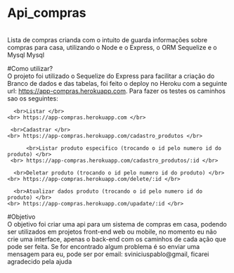 # Api_compras
 <br>Lista de compras crianda com o intuito de guarda informações sobre compras para casa, utilizando o Node e o Express, o ORM Sequelize e o Mysql Mysql</br>
 
 #Como utilizar?
 <br>O projeto foi utilizado o Sequelize do Express para facilitar a criação do Branco de dados e das tabelas, foi feito o deploy no Heroku com a seguinte url: https://app-compras.herokuapp.com.
    Para fazer os testes os caminhos sao os seguintes:
      
      <br>Listar </br>
    <br> https://app-compras.herokuapp.com </br>
    
     <br>Cadastrar </br>
    <br> https://app-compras.herokuapp.com/cadastro_produtos </br>
   
          <br>Listar produto especifico (trocando o id pelo numero id do produto) </br>
     <br> https://app-compras.herokuapp.com/cadastro_produtos/:id </br>
     
      <br>Deletar produto (trocando o id pelo numero id do produto) </br>
    <br> https://app-compras.herokuapp.com/delete/:id </br>
   
      <br>Atualizar dados produto (trocando o id pelo numero id do produto) </br>
    <br> https://app-compras.herokuapp.com/upadate/:id </br>
 
 #Objetivo
 <br>O objetivo foi criar uma api para um sistema de compras em casa, podendo ser utilizados em projetos front-end web ou mobile, no momento eu não crie uma interface, apenas o back-end com os caminhos de cada ação que pode ser feita.
    Se for encontrado algum problema é so enviar uma mensagem para eu, pode ser por email: sviniciuspablo@gmail, ficarei agradecido pela ajuda</br>

